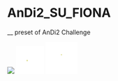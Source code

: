 # AnDi2_SU_FIONA
__ preset of AnDi2 Challenge


![](https://github.com/JunwooParkSaribu/AnDi2_SU_FIONA/blob/main/tmps/imgs/track2_exp2_idx23.0.gif)
![](https://github.com/JunwooParkSaribu/AnDi2_SU_FIONA/blob/main/tmps/imgs/track2_exp2_idx3.0.gif)
![](https://github.com/JunwooParkSaribu/AnDi2_SU_FIONA/blob/main/tmps/imgs/track2_exp2_idx9.0.gif)
